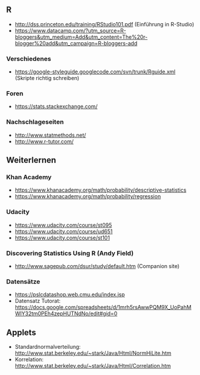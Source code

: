 ## R
* http://dss.princeton.edu/training/RStudio101.pdf (Einführung in R-Studio)
* https://www.datacamp.com/?utm_source=R-bloggers&utm_medium=Add&utm_content=The%20r-blogger%20add&utm_campaign=R-bloggers-add

### Verschiedenes
* https://google-styleguide.googlecode.com/svn/trunk/Rguide.xml (Skripte richtig schreiben)

### Foren
* https://stats.stackexchange.com/

### Nachschlageseiten
* http://www.statmethods.net/
* http://www.r-tutor.com/

## Weiterlernen

### Khan Academy
* https://www.khanacademy.org/math/probability/descriptive-statistics
* https://www.khanacademy.org/math/probability/regression

### Udacity
* https://www.udacity.com/course/st095
* https://www.udacity.com/course/ud651
* https://www.udacity.com/course/st101

### Discovering Statistics Using R (Andy Field)
* http://www.sagepub.com/dsur/study/default.htm (Companion site)

### Datensätze
* https://pslcdatashop.web.cmu.edu/index.jsp
* Datensatz Tutorat: https://docs.google.com/spreadsheets/d/1mrh5rsAwwPQM9X_UoPahMWlY32tm0PEh4zepHUTNdNo/edit#gid=0

## Applets
* Standardnormalverteilung: http://www.stat.berkeley.edu/~stark/Java/Html/NormHiLite.htm
* Korrelation: http://www.stat.berkeley.edu/~stark/Java/Html/Correlation.htm